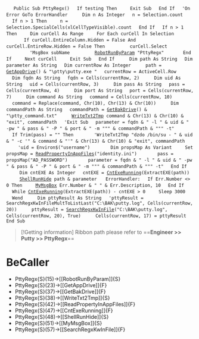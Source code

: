 &nbsp;&nbsp;&nbsp;&nbsp;
`Public Sub PttyRegx()`
&nbsp;&nbsp;&nbsp;&nbsp;`If testing Then`
&nbsp;&nbsp;&nbsp;&nbsp;&nbsp;&nbsp;&nbsp;&nbsp;`Exit Sub`
&nbsp;&nbsp;&nbsp;&nbsp;`End If`
&nbsp;&nbsp;&nbsp;&nbsp;`'On Error GoTo ErrorHandler`
&nbsp;&nbsp;&nbsp;&nbsp;
&nbsp;&nbsp;&nbsp;&nbsp;`Dim n As Integer`
&nbsp;&nbsp;&nbsp;&nbsp;`n = Selection.count`
&nbsp;&nbsp;&nbsp;&nbsp;`If n > 1 Then`
&nbsp;&nbsp;&nbsp;&nbsp;&nbsp;&nbsp;&nbsp;&nbsp;`n = Selection.SpecialCells(xlCellTypeVisible).count`
&nbsp;&nbsp;&nbsp;&nbsp;`End If`
&nbsp;&nbsp;&nbsp;&nbsp;`If n > 1 Then`
&nbsp;&nbsp;&nbsp;&nbsp;&nbsp;&nbsp;&nbsp;&nbsp;`Dim curCell As Range`
&nbsp;&nbsp;&nbsp;&nbsp;&nbsp;&nbsp;&nbsp;&nbsp;`For Each curCell In Selection`
&nbsp;&nbsp;&nbsp;&nbsp;&nbsp;&nbsp;&nbsp;&nbsp;&nbsp;&nbsp;&nbsp;&nbsp;`If curCell.EntireColumn.Hidden = False And curCell.EntireRow.Hidden = False Then`
&nbsp;&nbsp;&nbsp;&nbsp;&nbsp;&nbsp;&nbsp;&nbsp;&nbsp;&nbsp;&nbsp;&nbsp;&nbsp;&nbsp;&nbsp;&nbsp;`curCell.Select`
&nbsp;&nbsp;&nbsp;&nbsp;&nbsp;&nbsp;&nbsp;&nbsp;&nbsp;&nbsp;&nbsp;&nbsp;&nbsp;&nbsp;&nbsp;&nbsp;`'MsgBox subName`
&nbsp;&nbsp;&nbsp;&nbsp;&nbsp;&nbsp;&nbsp;&nbsp;&nbsp;&nbsp;&nbsp;&nbsp;&nbsp;&nbsp;&nbsp;&nbsp;[`RobotRunByParam`](RobotRunByParam)` "PttyRegx"`
&nbsp;&nbsp;&nbsp;&nbsp;&nbsp;&nbsp;&nbsp;&nbsp;&nbsp;&nbsp;&nbsp;&nbsp;`End If`
&nbsp;&nbsp;&nbsp;&nbsp;&nbsp;&nbsp;&nbsp;&nbsp;`Next curCell`
&nbsp;&nbsp;&nbsp;&nbsp;&nbsp;&nbsp;&nbsp;&nbsp;`Exit Sub`
&nbsp;&nbsp;&nbsp;&nbsp;`End If`
&nbsp;&nbsp;&nbsp;&nbsp;
&nbsp;&nbsp;&nbsp;&nbsp;`Dim path As String`
&nbsp;&nbsp;&nbsp;&nbsp;`Dim parameter As String`
&nbsp;&nbsp;&nbsp;&nbsp;`Dim currentRow As Integer`
&nbsp;&nbsp;&nbsp;&nbsp;
&nbsp;&nbsp;&nbsp;&nbsp;`path = `[`GetAppDrive`](GetAppDrive)`() & "\ptty\putty.exe "`
&nbsp;&nbsp;&nbsp;&nbsp;`currentRow = ActiveCell.Row`
&nbsp;&nbsp;&nbsp;&nbsp;
&nbsp;&nbsp;&nbsp;&nbsp;
&nbsp;&nbsp;&nbsp;&nbsp;`Dim fqdn As String`
&nbsp;&nbsp;&nbsp;&nbsp;`fqdn = Cells(currentRow, 2)`
&nbsp;&nbsp;&nbsp;&nbsp;
&nbsp;&nbsp;&nbsp;&nbsp;`Dim uid As String`
&nbsp;&nbsp;&nbsp;&nbsp;`uid = Cells(currentRow, 3)`
&nbsp;&nbsp;&nbsp;&nbsp;
&nbsp;&nbsp;&nbsp;&nbsp;`Dim pass As String`
&nbsp;&nbsp;&nbsp;&nbsp;`pass = Cells(currentRow, 4)`
&nbsp;&nbsp;&nbsp;&nbsp;
&nbsp;&nbsp;&nbsp;&nbsp;`Dim port As String`
&nbsp;&nbsp;&nbsp;&nbsp;`port = Cells(currentRow, 7)`
&nbsp;&nbsp;&nbsp;&nbsp;
&nbsp;&nbsp;&nbsp;&nbsp;`Dim command As String`
&nbsp;&nbsp;&nbsp;&nbsp;`command = Cells(currentRow, 10)`
&nbsp;&nbsp;&nbsp;&nbsp;`command = Replace(command, Chr(10), Chr(13) & Chr(10))`
&nbsp;&nbsp;&nbsp;&nbsp;
&nbsp;&nbsp;&nbsp;&nbsp;`Dim commandPath As String`
&nbsp;&nbsp;&nbsp;&nbsp;`commandPath = `[`GetBakDrive`](GetBakDrive)`() & "\ptty_command.txt"`
&nbsp;&nbsp;&nbsp;&nbsp;
&nbsp;&nbsp;&nbsp;&nbsp;[`WriteTxt2Tmp`](WriteTxt2Tmp)` command & Chr(13) & Chr(10) & "exit", commandPath`
&nbsp;&nbsp;&nbsp;&nbsp;`'Exit Sub`
&nbsp;&nbsp;&nbsp;&nbsp;`parameter = fqdn & " -l " & uid & " -pw " & pass & " -P " & port & " -m """ & commandPath & """ -t"`
&nbsp;&nbsp;&nbsp;&nbsp;
&nbsp;&nbsp;&nbsp;&nbsp;`If Trim(pass) = "" Then`
&nbsp;&nbsp;&nbsp;&nbsp;
&nbsp;&nbsp;&nbsp;&nbsp;&nbsp;&nbsp;&nbsp;&nbsp;`'WriteTxt2Tmp "dzdo /bin/su - " & uid & " -c '" & command & "'" & Chr(13) & Chr(10) & "exit", commandPath`
&nbsp;&nbsp;&nbsp;&nbsp;
&nbsp;&nbsp;&nbsp;&nbsp;&nbsp;&nbsp;&nbsp;&nbsp;`'uid = Environ$("username")`
&nbsp;&nbsp;&nbsp;&nbsp;
&nbsp;&nbsp;&nbsp;&nbsp;&nbsp;&nbsp;&nbsp;&nbsp;`Dim propsMap As Variant`
&nbsp;&nbsp;&nbsp;&nbsp;&nbsp;&nbsp;&nbsp;&nbsp;`Set propsMap = `[`ReadPropertyInAppFiles`](ReadPropertyInAppFiles)`("identity.ini")`
&nbsp;&nbsp;&nbsp;&nbsp;
&nbsp;&nbsp;&nbsp;&nbsp;&nbsp;&nbsp;&nbsp;&nbsp;`pass = propsMap("AD_PASSWORD")`
&nbsp;&nbsp;&nbsp;&nbsp;
&nbsp;&nbsp;&nbsp;&nbsp;&nbsp;&nbsp;&nbsp;&nbsp;`parameter = fqdn & " -l " & uid & " -pw " & pass & " -P " & port & " -m """ & commandPath & """ -t"`
&nbsp;&nbsp;&nbsp;&nbsp;`End If`
&nbsp;&nbsp;&nbsp;&nbsp;
&nbsp;&nbsp;&nbsp;&nbsp;`Dim cntEXE As Integer`
&nbsp;&nbsp;&nbsp;&nbsp;`cntEXE = `[`CntExeRunning`](CntExeRunning)`(ExtractEXE(path))`
&nbsp;&nbsp;&nbsp;&nbsp;
&nbsp;&nbsp;&nbsp;&nbsp;[`ShellRunHide`](ShellRunHide)` path & parameter`
&nbsp;&nbsp;&nbsp;&nbsp;
`ErrorHandler:`
&nbsp;&nbsp;&nbsp;&nbsp;`If Err.Number <> 0 Then`
&nbsp;&nbsp;&nbsp;&nbsp;&nbsp;&nbsp;&nbsp;&nbsp;[`MyMsgBox`](MyMsgBox)` Err.Number & " " & Err.Description, 10`
&nbsp;&nbsp;&nbsp;&nbsp;`End If`
&nbsp;&nbsp;&nbsp;&nbsp;
&nbsp;&nbsp;&nbsp;&nbsp;`While `[`CntExeRunning`](CntExeRunning)`(ExtractEXE(path)) - cntEXE > 0`
&nbsp;&nbsp;&nbsp;&nbsp;&nbsp;&nbsp;&nbsp;&nbsp;`Sleep 3000`
&nbsp;&nbsp;&nbsp;&nbsp;`Wend`
&nbsp;&nbsp;&nbsp;&nbsp;
&nbsp;&nbsp;&nbsp;&nbsp;`Dim pttyResult As String`
&nbsp;&nbsp;&nbsp;&nbsp;`'pttyResult = SearchRegxKwInFileMultToListLast("C:\BAK\putty.log", Cells(currentRow, 20))`
&nbsp;&nbsp;&nbsp;&nbsp;
&nbsp;&nbsp;&nbsp;&nbsp;`pttyResult = `[`SearchRegxKwInFile`](SearchRegxKwInFile)`("C:\BAK\putty.log", Cells(currentRow, 20), True)`
&nbsp;&nbsp;&nbsp;&nbsp;
&nbsp;&nbsp;&nbsp;&nbsp;`Cells(currentRow, 17) = pttyResult`
&nbsp;&nbsp;&nbsp;&nbsp;
`End Sub`


> [!Getting information]
> Ribbon path please refer to ==**Engineer >> Putty >> PttyRegx**==


# BeCaller
- PttyRegx{S}(15)->[[RobotRunByParam]]{S}
- PttyRegx{S}(23)->[[GetAppDrive]]{F}
- PttyRegx{S}(37)->[[GetBakDrive]]{F}
- PttyRegx{S}(38)->[[WriteTxt2Tmp]]{S}
- PttyRegx{S}(42)->[[ReadPropertyInAppFiles]]{F}
- PttyRegx{S}(47)->[[CntExeRunning]]{F}
- PttyRegx{S}(48)->[[ShellRunHide]]{S}
- PttyRegx{S}(51)->[[MyMsgBox]]{S}
- PttyRegx{S}(57)->[[SearchRegxKwInFile]]{F}

